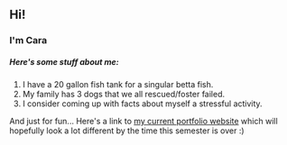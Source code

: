 ## Hi!
### I'm Cara
##### Here's some stuff about me:
1. I have a 20 gallon fish tank for a singular betta fish.
2. My family has 3 dogs that we all rescued/foster failed.
3. I consider coming up with facts about myself a stressful activity.

And just for fun... Here's a link to [my current portfolio website](www.carabortnem.com) which will hopefully look a lot different by the time this semester is over :)
